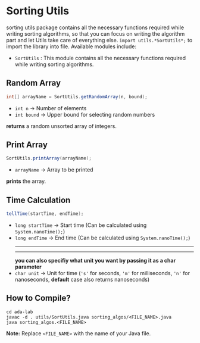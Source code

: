 # Sorting Utils
sorting utils package contains all the necessary functions required while writing sorting algorithms,
so that you can focus on writing the algorithm part and let Utils take care of everything else.
`import utils.*SortUtils*;` to import the library into file.
Available modules include:
- `SortUtils` : This module contains all the necessary functions required while writing sorting algorithms.

## Random Array
```java
int[] arrayName = SortUtils.getRandomArray(n, bound);
```
- `int n` → Number of elements
- `int bound` → Upper bound for selecting random numbers

**returns** a random unsorted array of integers.

## Print Array
```java
SortUtils.printArray(arrayName);
```
- `arrayName` → Array to be printed

**prints** the array.

## Time Calculation
```java
tellTime(startTime, endTime);
```
- `long startTime` → Start time (Can be calculated using `System.nanoTime();`)
- `long endTime` → End time (Can be calculated using `System.nanoTime();`)
<br><hr><hr>
**you can also specifiy what unit you want by passing it as a char parameter**
- `char unit` → Unit for time (`'s'` for seconds, `'m'` for milliseconds, `'n'` for nanoseconds, **default** case also returns nanoseconds)


## How to Compile?
```batch
cd ada-lab
javac -d . utils/SortUtils.java sorting_algos/<FILE_NAME>.java
java sorting_algos.<FILE_NAME>
```
**Note:** Replace `<FILE_NAME>` with the name of your Java file.